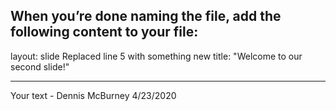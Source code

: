 When you’re done naming the file, add the following content to your file: 
---

layout: slide
Replaced line 5 with something new
title: "Welcome to our second slide!"

---

Your text - Dennis McBurney 4/23/2020
